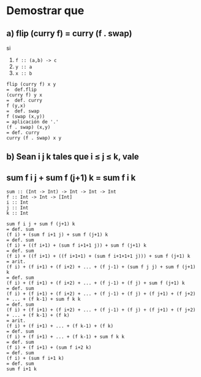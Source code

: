 Demostrar que
=============

## a) flip (curry f) = curry (f . swap)

si
1) `f :: (a,b) -> c`
2) `y :: a`
3) `x :: b`

```
flip (curry f) x y
=  def.flip
(curry f) y x
=  def. curry
f (y,x)
=  def. swap
f (swap (x,y))
= aplicación de '.'
(f . swap) (x,y)
= def. curry
curry (f . swap) x y
```



## b) Sean i j k tales que i ≤ j ≤ k, vale
## sum f i j + sum f (j+1) k = sum f i k
```
sum :: (Int -> Int) -> Int -> Int -> Int
f :: Int -> Int -> [Int]
i :: Int
j :: Int
k :: Int

sum f i j + sum f (j+1) k
= def. sum
(f i) + (sum f i+1 j) + sum f (j+1) k
= def. sum
(f i) + ((f i+1) + (sum f i+1+1 j)) + sum f (j+1) k
= def. sum
(f i) + ((f i+1) + ((f i+1+1) + (sum f i+1+1+1 j))) + sum f (j+1) k
= arit.
(f i) + (f i+1) + (f i+2) + ... + (f j-1) + (sum f j j) + sum f (j+1) k
= def. sum
(f i) + (f i+1) + (f i+2) + ... + (f j-1) + (f j) + sum f (j+1) k
= def. sum
(f i) + (f i+1) + (f i+2) + ... + (f j-1) + (f j) + (f j+1) + (f j+2) + ... + (f k-1) + sum f k k
= def. sum
(f i) + (f i+1) + (f i+2) + ... + (f j-1) + (f j) + (f j+1) + (f j+2) + ... + (f k-1) + (f k)
= arit.
(f i) + (f i+1) + ... + (f k-1) + (f k)
= def. sum
(f i) + (f i+1) + ... + (f k-1) + sum f k k
= def. sum
(f i) + (f i+1) + (sum f i+2 k)
= def. sum
(f i) + (sum f i+1 k)
= def. sum
sum f i+1 k
```
